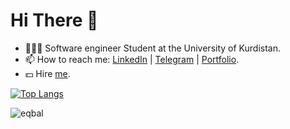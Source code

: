 # Hi There 👋

- 🧑🏻‍💻 Software engineer Student at the University of Kurdistan.
- 📫 How to reach me: [LinkedIn](https://www.linkedin.com/in/eqbal-amininejad/) | [Telegram](https://t.me/amininejade) | [Portfolio](http://eqbal.me).
- 💵 Hire [me](mailto:amininejade@gmail.com).

[![Top Langs](https://github-readme-stats.vercel.app/api/top-langs/?username=eqba1&layout=compact)](https://github.com/anuraghazra/github-readme-stats)

<p align="left"> <img src="https://komarev.com/ghpvc/?username=eqba1" alt="eqbal"/> </p>

